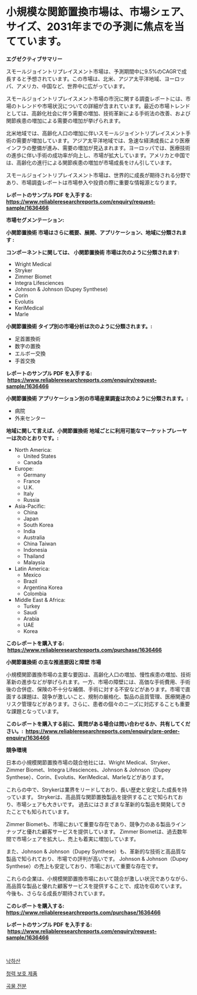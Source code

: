 <p><h1>小規模な関節置換市場は、市場シェア、サイズ、2031年までの予測に焦点を当てています。</h1></p><p><strong>エグゼクティブサマリー</strong></p>
<p><p>スモールジョイントリプレイスメント市場は、予測期間中に9.5%のCAGRで成長すると予想されています。この市場は、北米、アジア太平洋地域、ヨーロッパ、アメリカ、中国など、世界中に広がっています。</p><p>スモールジョイントリプレイスメント市場の市況に関する調査レポートには、市場のトレンドや市場状況についての詳細が含まれています。最近の市場トレンドとしては、高齢化社会に伴う需要の増加、技術革新による手術法の改善、および関節疾患の増加による需要の増加が挙げられます。</p><p>北米地域では、高齢化人口の増加に伴いスモールジョイントリプレイスメント手術の需要が増加しています。アジア太平洋地域では、急速な経済成長により医療インフラの整備が進み、需要の増加が見込まれます。ヨーロッパでは、医療技術の進歩に伴い手術の成功率が向上し、市場が拡大しています。アメリカと中国では、高齢化の進行による関節疾患の増加が市場成長をけん引しています。</p><p>スモールジョイントリプレイスメント市場は、世界的に成長が期待される分野であり、市場調査レポートは市場参入や投資の際に重要な情報源となります。</p></p>
<p><strong>レポートのサンプル PDF を入手する: <a href="https://www.reliableresearchreports.com/enquiry/request-sample/1636466">https://www.reliableresearchreports.com/enquiry/request-sample/1636466</a></strong></p>
<p><strong>市場セグメンテーション:</strong></p>
<p><strong> 小関節置換術 市場はさらに概要、展開、アプリケーション、地域に分類されます :</strong></p>
<p><strong>コンポーネントに関しては、 小関節置換術 市場は次のように分類されます: &nbsp;</strong></p>
<p><ul><li>Wright Medical</li><li>Stryker</li><li>Zimmer Biomet</li><li>Integra Lifesciences</li><li>Johnson & Johnson (Dupey Synthese)</li><li>Corin</li><li>Evolutis</li><li>KeriMedical</li><li>Marle</li></ul></p>
<p><strong> 小関節置換術 タイプ別の市場分析は次のように分類されます。:</strong></p>
<p><ul><li>足首置換術</li><li>数字の置換</li><li>エルボー交換</li><li>手首交換</li></ul></p>
<p><strong>レポートのサンプル PDF を入手する: &nbsp;<a href="https://www.reliableresearchreports.com/enquiry/request-sample/1636466">https://www.reliableresearchreports.com/enquiry/request-sample/1636466</a></strong></p>
<p><strong> 小関節置換術 アプリケーション別の市場産業調査は次のように分類されます。:</strong></p>
<p><ul><li>病院</li><li>外来センター</li></ul></p>
<p><strong>地域に関して言えば、小関節置換術 地域ごとに利用可能なマーケットプレーヤーは次のとおりです。:</strong></p>
<p><ul>
    <li>
        North America:
        <ul>
            <li>United States</li>
            <li>Canada</li>
        </ul>
    </li>
    <li>
        Europe:
        <ul>
            <li>Germany</li>
            <li>France</li>
            <li>U.K.</li>
            <li>Italy</li>
            <li>Russia</li>
        </ul>
    </li>
    <li>
        Asia-Pacific:
        <ul>
            <li>China</li>
            <li>Japan</li>
            <li>South Korea</li>
            <li>India</li>
            <li>Australia</li>
            <li>China Taiwan</li>
            <li>Indonesia</li>
            <li>Thailand</li>
            <li>Malaysia</li>
        </ul>
    </li>
    <li>
        Latin America:
        <ul>
            <li>Mexico</li>
            <li>Brazil</li>
            <li>Argentina Korea</li>
            <li>Colombia</li>
        </ul>
    </li>
    <li>
        Middle East & Africa:
        <ul>
            <li>Turkey</li>
            <li>Saudi</li>
            <li>Arabia</li>
            <li>UAE</li>
            <li>Korea</li>
        </ul>
    </li>
    </ul></p>
<p><strong>このレポートを購入する: &nbsp;<a href="https://www.reliableresearchreports.com/purchase/1636466">https://www.reliableresearchreports.com/purchase/1636466</a></strong></p>
<p><strong>小関節置換術 の主な推進要因と障壁 市場</strong></p>
<p><p>小規模関節置換市場の主要な要因は、高齢化人口の増加、慢性疾患の増加、技術革新の進歩などが挙げられます。一方、市場の障壁には、高価な手術費用、手術後の合併症、保険の不十分な補償、手術に対する不安などがあります。市場で直面する課題は、競争が激しいこと、規制の厳格化、製品の品質管理、医療関連のリスク管理などがあります。さらに、患者の個々のニーズに対応することも重要な課題となっています。</p></p>
<p><strong>このレポートを購入する前に、質問がある場合は問い合わせるか、共有してください。:&nbsp; <a href="https://www.reliableresearchreports.com/enquiry/pre-order-enquiry/1636466">https://www.reliableresearchreports.com/enquiry/pre-order-enquiry/1636466</a></strong></p>
<p><strong>競争環境</strong></p>
<p><p>日本の小規模関節置換市場の競合他社には、Wright Medical、Stryker、Zimmer Biomet、Integra Lifesciences、Johnson & Johnson（Dupey Synthese）、Corin、Evolutis、KeriMedical、Marleなどがあります。</p><p>これらの中で、Strykerは業界をリードしており、長い歴史と安定した成長を持っています。 Strykerは、高品質な関節置換製品を提供することで知られており、市場シェアも大きいです。 過去にはさまざまな革新的な製品を開発してきたことでも知られています。</p><p>Zimmer Biometも、市場において重要な存在であり、競争力のある製品ラインナップと優れた顧客サービスを提供しています。 Zimmer Biometは、過去数年間で市場シェアを拡大し、売上も着実に増加しています。</p><p>また、Johnson & Johnson（Dupey Synthese）も、革新的な技術と高品質な製品で知られており、市場での評判が高いです。 Johnson & Johnson（Dupey Synthese）の売上も安定しており、市場において重要な存在です。</p><p>これらの企業は、小規模関節置換市場において競合が激しい状況でありながら、高品質な製品と優れた顧客サービスを提供することで、成功を収めています。 今後も、さらなる成長が期待されています。</p></p>
<p><strong>このレポートを購入する: &nbsp; <a href="https://www.reliableresearchreports.com/purchase/1636466">https://www.reliableresearchreports.com/purchase/1636466</a></strong></p>
<p><strong>レポートのサンプル PDF を入手する: &nbsp;<a href="https://www.reliableresearchreports.com/enquiry/request-sample/1636466">https://www.reliableresearchreports.com/enquiry/request-sample/1636466</a></strong><strong></strong></p>
<p>&nbsp;</p>
<p><p><a href="https://github.com/TimmyMann6767/Market-Research-Report-List-1/blob/main/60529807273.md">낙하산</a></p><p><a href="https://github.com/khytkeqagplkzqvh/Market-Research-Report-List-1/blob/main/94466757272.md">청력 보호 제품</a></p><p><a href="https://github.com/JeromeRtyau89966/Market-Research-Report-List-1/blob/main/86567407274.md">곡물 전분</a></p></p>